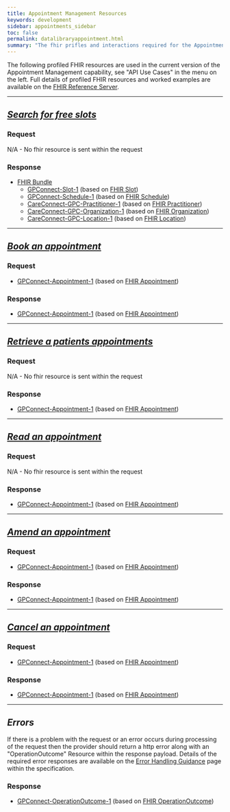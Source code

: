 ```yaml
---
title: Appointment Management Resources
keywords: development
sidebar: appointments_sidebar
toc: false
permalink: datalibraryappointment.html
summary: "The fhir prifles and interactions required for the Appointment Management capability"
---
```


The following profiled FHIR resources are used in the current version of the Appointment Management capability, see "API Use Cases" in the menu on the left. Full details of profiled FHIR resources and worked examples are available on the [FHIR Reference Server](https://fhir.nhs.uk/).

---
## ***[Search for free slots](appointments_use_case_search_for_free_slots.html)*** ##
### Request ###
N/A - No fhir resource is sent within the request

### Response ###
* [FHIR Bundle](https://www.hl7.org/fhir/STU3/bundle.html)
  * [GPConnect-Slot-1](https://fhir.nhs.uk/STU3/StructureDefinition/GPConnect-Slot-1) (based on [FHIR Slot](https://www.hl7.org/fhir/STU3/slot.html))
  * [GPConnect-Schedule-1](https://fhir.nhs.uk/STU3/StructureDefinition/GPConnect-Schedule-1) (based on [FHIR Schedule](https://www.hl7.org/fhir/STU3/schedule.html))
  * [CareConnect-GPC-Practitioner-1](https://fhir.nhs.uk/STU3/StructureDefinition/CareConnect-GPC-Practitioner-1) (based on [FHIR Practitioner](https://www.hl7.org/fhir/STU3/practitioner.html))
  * [CareConnect-GPC-Organization-1](https://fhir.nhs.uk/STU3/StructureDefinition/CareConnect-GPC-Organization-1) (based on [FHIR Organization](https://www.hl7.org/fhir/STU3/organization.html))
  * [CareConnect-GPC-Location-1](https://fhir.nhs.uk/STU3/StructureDefinition/CareConnect-GPC-Location-1) (based on [FHIR Location](https://www.hl7.org/fhir/STU3/location.html))

  
---
## ***[Book an appointment](appointments_use_case_book_an_appointment.html)*** ##
### Request ###
* [GPConnect-Appointment-1](https://fhir.nhs.uk/STU3/StructureDefinition/GPConnect-Appointment-1) (based on [FHIR Appointment](https://www.hl7.org/fhir/STU3/appointment.html))

### Response ###
* [GPConnect-Appointment-1](https://fhir.nhs.uk/STU3/StructureDefinition/GPConnect-Appointment-1) (based on [FHIR Appointment](https://www.hl7.org/fhir/STU3/appointment.html))


---
## ***[Retrieve a patients appointments](appointments_use_case_retrieve_a_patients_appointments.html)*** ##
### Request ###
N/A - No fhir resource is sent within the request

### Response ###
* [GPConnect-Appointment-1](https://fhir.nhs.uk/STU3/StructureDefinition/GPConnect-Appointment-1) (based on [FHIR Appointment](https://www.hl7.org/fhir/STU3/appointment.html))


---
## ***[Read an appointment](appointments_use_case_read_an_appointment.html)*** ##
### Request ###
N/A - No fhir resource is sent within the request

### Response ###
* [GPConnect-Appointment-1](https://fhir.nhs.uk/STU3/StructureDefinition/GPConnect-Appointment-1) (based on [FHIR Appointment](https://www.hl7.org/fhir/STU3/appointment.html))


---
## ***[Amend an appointment](appointments_use_case_amend_an_appointment.html)*** ##
### Request ###
* [GPConnect-Appointment-1](https://fhir.nhs.uk/STU3/StructureDefinition/GPConnect-Appointment-1) (based on [FHIR Appointment](https://www.hl7.org/fhir/STU3/appointment.html))

### Response ###
* [GPConnect-Appointment-1](https://fhir.nhs.uk/STU3/StructureDefinition/GPConnect-Appointment-1) (based on [FHIR Appointment](https://www.hl7.org/fhir/STU3/appointment.html))


---
## ***[Cancel an appointment](appointments_use_case_cancel_an_appointment.html)*** ##
### Request ###
* [GPConnect-Appointment-1](https://fhir.nhs.uk/STU3/StructureDefinition/GPConnect-Appointment-1) (based on [FHIR Appointment](https://www.hl7.org/fhir/STU3/appointment.html))

### Response ###
* [GPConnect-Appointment-1](https://fhir.nhs.uk/STU3/StructureDefinition/GPConnect-Appointment-1) (based on [FHIR Appointment](https://www.hl7.org/fhir/STU3/appointment.html))

---
## ***Errors*** ##

If there is a problem with the request or an error occurs during processing of the request then the provider should return a http error along with an "OperationOutcome" Resource within the response payload. Details of the required error responses are available on the [Error Handling Guidance](/development_fhir_error_handling_guidance.html) page within the specification.

### Response ###
* [GPConnect-OperationOutcome-1](https://fhir.nhs.uk/STU3/StructureDefinition/GPConnect-OperationOutcome-1) (based on [FHIR OperationOutcome](https://www.hl7.org/fhir/STU3/operationoutcome.html))
